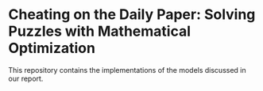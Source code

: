 # Cheating on the Daily Paper: Solving Puzzles with Mathematical Optimization

This repository contains the implementations of the models discussed in our report.
